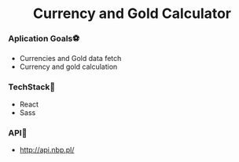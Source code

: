 <h1 align="center">
    Currency and Gold Calculator
</h1>

### Aplication Goals:soccer:
- Currencies and Gold data fetch
- Currency and gold calculation

### TechStack:hammer:
- React
- Sass

### API:twisted_rightwards_arrows:
- http://api.nbp.pl/
